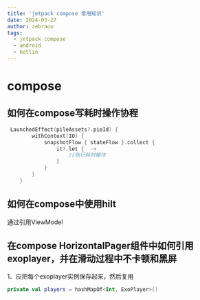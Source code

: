 ```yaml
---
title: 'jetpack compose 常用知识'
date: 2024-03-27
author: zebraoo
tags:
  - jetpack compose
  - android
  - kotlin
---
```

# compose

## 如何在compose写耗时操作协程

```kotlin
 LaunchedEffect(pileAssets?.pieId) {
        withContext(IO) {
            snapshotFlow { stateFlow }.collect {
                it?.let {  ->
                    //执行耗时操作
                }
            }
        }
    }
```

## 如何在compose中使用hilt

通过引用ViewModel

## 在compose HorizontalPager组件中如何引用exoplayer，并在滑动过程中不卡顿和黑屏

1、应把每个exoplayer实例保存起来，然后复用
```kotlin
private val players = hashMapOf<Int, ExoPlayer>()
```



